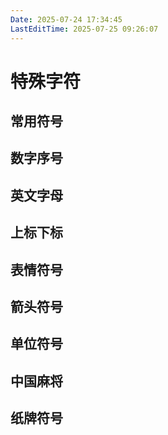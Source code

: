 ```yaml
---
Date: 2025-07-24 17:34:45
LastEditTime: 2025-07-25 09:26:07
---
```


# 特殊字符

<script lang="ts" setup>
const splitEmoji = s => [...new Intl.Segmenter(undefined, { granularity: 'grapheme' }).segment(s)].map(x => x.segment).filter(s => s.trim())

// 常用符号
const common = [
  '©®™℃℉°←↑→↓↔↕↖↗↘↙⇄⇅⇆⇇⇈⇉⇊⇦⇧⇨⇩'
].flatMap(splitEmoji)

// 数字序号
const serial_number = [
  '⓪①②③④⑤⑥⑦⑧⑨⑩⑪⑫⑬⑭⑮⑯⑰⑱⑲⑳',
  '⓵⓶⓷⓸⓹⓺⓻⓼⓽⓾',
  '⓿❶❷❸❹❺❻❼❽❾❿⓫⓬⓭⓮⓯⓰⓱⓲⓳⓴',
  '㊀㊁㊂㊃㊄㊅㊆㊇㊈㊉',
  '㈠㈡㈢㈣㈤㈥㈦㈧㈨㈩',
  '⑴⑵⑶⑷⑸⑹⑺⑻⑼⑽⑾⑿⒀⒁⒂⒃⒄⒅⒆⒇',
  '⒈⒉⒊⒋⒌⒍⒎⒏⒐⒑⒒⒓⒔⒕⒖⒗⒘⒙⒚⒛',
  '〇一二三四五六七八九十百千万亿零壹贰叁肆伍陆柒捌玖拾佰仟萬億',
  '0️⃣1️⃣2️⃣3️⃣4️⃣5️⃣6️⃣7️⃣8️⃣9️⃣🔟',
  'ⅠⅡⅢⅣⅤⅥⅦⅧⅨⅩⅪⅫⅰⅱⅲⅳⅴⅵⅶⅷⅸⅹ'
].flatMap(splitEmoji)

// 英文字母
const serial_chars = [
  '𝐚𝐛𝐜𝐝𝐞𝐟𝐠𝐡𝐢𝐣𝐤𝐥𝐦𝐧𝐨𝐩𝐪𝐫𝐬𝐭𝐮𝐯𝐰𝐱𝐲𝐳𝐀𝐁𝐂𝐃𝐄𝐅𝐆𝐇𝐈𝐉𝐊𝐋𝐌𝐍𝐎𝐏𝐐𝐑𝐒𝐓𝐔𝐕𝐖𝐗𝐘𝐙','𝒜ℬ𝒞𝒟ℰℱ𝒢ℋℐ𝒥𝒦ℒℳ𝒩𝒪𝒫𝒬ℛ𝒮𝒯𝒰𝒱𝒲𝒳𝒴𝒵𝒶𝒷𝒸𝒹ℯ𝒻ℊ𝒽𝒾𝒿𝓀𝓁𝓂𝓃ℴ𝓅𝓆𝓇𝓈𝓉𝓊𝓋𝓌𝓍𝓎𝓏','𝔄𝔅ℭ𝔇𝔈𝔉𝔊ℌℑ𝔍𝔎𝔏𝔐𝔑𝔒𝔓𝔔ℜ𝔖𝔗𝔘𝔙𝔚𝔛𝔜ℨ𝔞𝔟𝔠𝔡𝔢𝔣𝔤𝔥𝔦𝔧𝔨𝔩𝔪𝔫𝔬𝔭𝔮𝔯𝔰𝔱𝔲𝔳𝔴𝔵𝔶𝔷','𝕒𝕓𝕔𝕕𝕖𝕗𝕘𝕙𝕚𝕛𝕜𝕝𝕞𝕟𝕠𝕡𝕢𝕣𝕤𝕥𝕦𝕧𝕨𝕩𝕪𝕫𝔸𝔹ℂ𝔻𝔼𝔽𝔾ℍ𝕀𝕁𝕂𝕃𝕄ℕ𝕆ℙℚℝ𝕊𝕋𝕌𝕍𝕎𝕏𝕐ℤ',
  'ⓐⓑⓒⓓⓔⓕⓖⓗⓘⓙⓚⓛⓜⓝⓞⓟⓠⓡⓢⓣⓤⓥⓦⓧⓨⓩⒶⒷⒸⒹⒺⒻⒼⒽⒾⒿⓀⓁⓂⓃⓄⓅⓆⓇⓈⓉⓊⓋⓌⓍⓎⓏ',
  '🄰🄱🄲🄳🄴🄵🄶🄷🄸🄹🄺🄻🄼🄽🄾🄿🅀🅁🅂🅃🅄🅅🅆🅇🅈🅉'
].flatMap(splitEmoji)

// 上标下标
const superscript_subscript = [
  'ⁿⁱ⁰¹²³⁴⁵⁶⁷⁸⁹⁺⁻⁼₊₋₌⁽⁾₍₎₀₁₂₃₄₅₆₇₈₉ₐₑₒₓₔ'
].flatMap(splitEmoji)

// 表情符号
const emoji = [
  '😀😁😂😃😄😅😆😇😈😉😊😋😌😍😎😏😐😑😒😓😔😕😖😗😘😙😚😛😜😝😞😟😠😡😢😣😤😥😦😧😨😩😪😫😬😭😮😯😰😱😲😳😴😵😶😷🙁🙂🙃🙄',
  '😸😹😺😻😼😽😾😿🙀',
  '🙅🙆🙇🙈🙉🙊🙋🙌🙍🙎🙏',
  '🕐🕑🕒🕓🕔🕕🕖🕗🕘🕙🕚🕛🕜🕝🕞🕟🕠🕡🕢🕣🕤🕥🕦🕧',
  '🌭🌮🌯🍅🍆🍇🍈🍉🍊🍋🍌🍍🍎🍏🍐🍑🍒🍓🍔🍕🍖🍗🍘🍙🍚🍛🍜🍝🍞🍟🍠🍡🍢🍣🍤🍥🍦🍧🍨🍩🍪🍫🍬🍭🍮🍯🍰🍱🍲🍳🍴🍵🍶🍷🍸🍹🍺🍻🍼🍽🍾🍿🥐🥑🥒🥓🥔🥕🥖🥗🥘🥙🥚🥛🥜🥝🥞🥟🥠🥡🥢🥣🥤🥥🥦🥧🥨🥩🥪🥫🥬🥭🥮🥯🧀🧁🧂🧃🧄🧅🧆🧇🧈🧉🧊🧋🫐🫑🫒🫓🫔🫕🫖🫗🫘🫙🫚🫛',
  '🌀🌁🌂🌃🌄🌅🌆🌇🌈🌉🌊🌋🌌🌍🌎🌏🌐🌑🌒🌓🌔🌕🌖🌗🌘🌙🌚🌛🌜🌝🌞🌟🌠🌡🌢🌣🌤🌥🌦🌧🌨🌩🌪🌫🌬☀☁☂☃☔⛄⛅⛆⛇⛈🌀🌁🌂🌃🌄🌅🌆🌇🌈🌉🌊🌋🌌🌡🌢🌣🌤🌥🌦🌧🌨🌩🌪🌫🌬',
  '🌰🌱🌲🌳🌴🌵🌶🌷🌸🌹🌺🌻🌼🌽🌾🌿🍀🍁🍂🍃🍄',
  '🐀🐁🐂🐃🐄🐅🐆🐇🐈🐉🐊🐋🐌🐍🐎🐏🐐🐑🐒🐓🐔🐕🐖🐗🐘🐙🐚🐛🐜🐝🐞🐟🐠🐡🐢🐣🐤🐥🐦🐧🐨🐩🐪🐫🐬🐭🐮🐯🐰🐱🐲🐳🐴🐵🐶🐷🐸🐹🐺🐻🐼🐽🐾🐿🦀🦁🦂🦃🦄🦅🦆🦇🦈🦉🦊🦋🦌🦍🦎🦏🦐🦑🦒🦓🦔🦕🦖🦗🦘🦙🦚🦛🦜🦝🦞🦟🦠🦡🦢🦣🦤🦥🦦🦧🦨🦩🦪🦫🦬🦭🦮🪰🪱🪲🪳🪴🪵🪶🪷🪸🪹🪺🪻🪼🪽🪿🫎🫏🕷🕸'
].flatMap(splitEmoji)

// 箭头符号
const arrow = [
  '←↑→↓↙↘↖↗↰↱↲↳↴↵↶↺↻↷➝',
  '⇄⇅⇆⇇⇈⇉⇊⇋⇌⇍⇎⇏⇐⇑⇒⇓⇔⇕⇖⇗⇘⇙⇚⇛↯↹↔↕',
  '⇦⇧⇨⇩➫➬➩➪➭➮➯➱⏎➜➡➥➦➧➨➷➸➻➼➽➸➹➳➤➟➲➢➣➞⇪➚➘➙➛➺',
  '⇞⇟⇠⇡⇢⇣⇤⇥↜↝♐➴➵➶↼↽↾↿⇀⇁⇂⇃↞↟↠↡↢↣↤↪↫↬↭↮↯↩⇜⇝↸↚↛↥↦↧↨'
].flatMap(splitEmoji)

// 单位符号
const unit = [
  '㏑㏒㏎㏕㎎㎏㎜㎝㎞㏄§№℡℠™℀℁℅℆ℂ℄ℇ℈㎙㎚㎛㎟㎠㎡㎢㎣㎤㎥㎦㎅㎆㎇㎕㎖㎗㎘㎍㏀㏁㍱㍲㍳㍴㍵㍶㎀㎁㎂㎃㎄㎈㎉㎊㎋㎌㎐㎑㎒㎓㎔㏃㏅㏆㏇㏈㏉㏊㏋㏌㏍㏏㏐㏓㏔㏖㏗㏙㏛㏜㏝㏚'
].flatMap(splitEmoji)

// 中国麻将
const mahjong = [
  '🀀🀁🀂🀃🀄🀅🀆🀇🀈🀉🀊🀋🀌🀍🀎🀏🀐🀑🀒🀓🀔🀕🀖🀗🀘🀙🀚🀛🀜🀝🀞🀟🀠🀡🀢🀣🀤🀥🀦🀧🀨🀩🀪🀫'
].flatMap(splitEmoji)

// 纸牌符号
const card = [
  '🂠🂡🂢🂣🂤🂥🂦🂧🂨🂩🂪🂫🂬🂭🂮🂯🂰🂱🂲🂳🂴🂵🂶🂷🂸🂹🂺🂻🂼🂽🂾🂿🃀🃁🃂🃃🃄🃅🃆🃇🃈🃉🃊🃋🃌🃍🃎🃏🃐🃑🃒🃓🃔🃕🃖🃗🃘🃙🃚🃛🃜🃝🃞🃟🃠🃡🃢🃣🃤🃥🃦🃧🃨🃩🃪🃫🃬🃭🃮🃯🃰🃱🃲🃳🃴🃵'
].flatMap(splitEmoji)
</script>

## 常用符号

<Symbols :symbols="common" />

## 数字序号

<Symbols :symbols="serial_number" />

## 英文字母

<Symbols :symbols="serial_chars" />

## 上标下标

<Symbols :symbols="superscript_subscript" />

## 表情符号

<Symbols :symbols="emoji" />

## 箭头符号

<Symbols :symbols="arrow" />

## 单位符号

<Symbols :symbols="unit" />

## 中国麻将

<Symbols :symbols="mahjong" />

## 纸牌符号

<Symbols :symbols="card" />